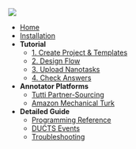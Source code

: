 <img src="/_media/tutti_logo.png" />

- [Home](/)
- [Installation](installation.md)
- **Tutorial**
  - [1. Create Project & Templates](tutorial/project-template.md)
  - [2. Design Flow](tutorial/flow.md)
  - [3. Upload Nanotasks](tutorial/nanotask.md)
  - [4. Check Answers](tutorial/answer.md)
- **Annotator Platforms**
  - [Tutti Partner-Sourcing](platform/partner.md)
  - [Amazon Mechanical Turk](platform/mturk.md)
- **Detailed Guide**
  - [Programming Reference](guide/ref.md)
  - [DUCTS Events](guide/ducts.md)
  - [Troubleshooting](guide/troubleshooting.md)
